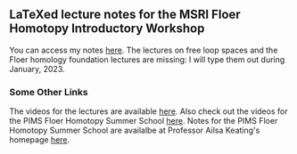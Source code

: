## LaTeXed lecture notes for the MSRI Floer Homotopy Introductory Workshop
You can access my notes [here](https://drive.google.com/file/d/1H7JFCFQh6zq9RzmirOgFPbyRiYLCvx8v/view).
The lectures on free loop spaces and the Floer homology foundation lectures are missing: I will type them out during January, 2023.

### Some Other Links
The videos for the lectures are available [here](https://www.msri.org/workshops/975/schedules).
Also check out the videos for the PIMS Floer Homotopy Summer School [here](https://www.mathtube.org/conference/s%C3%A9minaire-de-math%C3%A9matiques-sup%C3%A9rieures-2022-floer-homotopy-theory).
Notes for the PIMS Floer Homotopy Summer School are availalbe at Professor Ailsa Keating's homepage [here](https://sites.google.com/view/ailsakeating/floer-homotopy-theory-sms?authuser=0).
